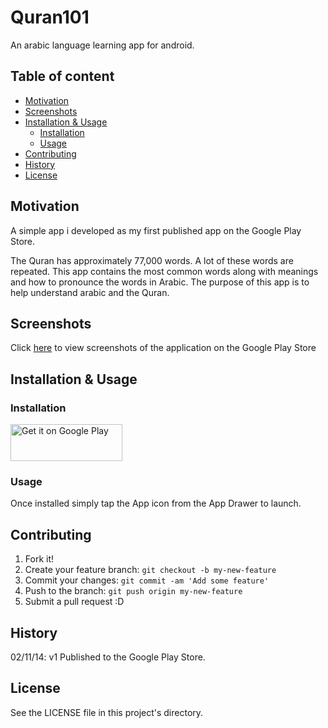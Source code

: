 # Quran101
An arabic language learning app for android. 

## Table of content

- [Motivation](#motivation)
- [Screenshots](#screenshots)
- [Installation & Usage](#installation--usage)
    - [Installation](#installation)
    - [Usage](#usage)
- [Contributing](#contributing)
- [History](#history)
- [License](#license)

## Motivation
A simple app i developed as my first published app on the Google Play Store.

The Quran has approximately 77,000 words. A lot of these words are repeated. This app contains the most common words along with meanings and how to pronounce the words in Arabic. The purpose of this app is to help understand arabic and the Quran.

## Screenshots
Click <a href="https://play.google.com/store/apps/details?id=com.iamzain.quran101&hl=en&utm_source=global_co&utm_medium=prtnr&utm_content=Mar2515&utm_campaign=PartBadge&pcampaignid=MKT-Other-global-all-co-prtnr-py-PartBadge-Mar2515-1">here</a> to view screenshots of the application on the Google Play Store

## Installation & Usage

### Installation
<a href="https://play.google.com/store/apps/details?id=com.iamzain.quran101&hl=en&utm_source=global_co&utm_medium=prtnr&utm_content=Mar2515&utm_campaign=PartBadge&pcampaignid=MKT-Other-global-all-co-prtnr-py-PartBadge-Mar2515-1"><img alt="Get it on Google Play" height="59" width="179" src="https://play.google.com/intl/en_us/badges/images/generic/en-play-badge-border.png" /></a>

### Usage
Once installed simply tap the App icon from the App Drawer to launch.

## Contributing
1. Fork it!
2. Create your feature branch: `git checkout -b my-new-feature`
3. Commit your changes: `git commit -am 'Add some feature'`
4. Push to the branch: `git push origin my-new-feature`
5. Submit a pull request :D

## History
02/11/14: v1 Published to the Google Play Store.

## License
See the LICENSE file in this project's directory.
